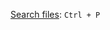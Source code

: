 [Search files](https://superuser.com/questions/1366650/how-to-quick-search-files-in-whole-workspace-visual-studio-code): `Ctrl + P`
